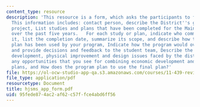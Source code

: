 ```yaml
---
content_type: resource
description: 'This resource is a form, which asks the participants to fill some information.
  This information includes: contact person, describe the District''s goals for the
  project, List studies and plans that have been completed for the Main Street district
  over the past five years.   For each study or plan, indicate who commissioned/supervised
  it, list the completion date, summarize its scope, and describe how the study or
  plan has been used by your program, Indicate how the program would oversee the project
  and provide decisions and feedback to the student team, Describe the major economic
  development, physical improvement and design issues faced by the district.  Indicate
  any opportunities that you see for combining economic development and physical design
  plans, and How does the program plan to use the final plan?'
file: https://ol-ocw-studio-app-qa.s3.amazonaws.com/courses/11-439-revitalizing-urban-main-streets-hyde-jackson-square-roslindale-square-boston-spring-2005/95fede874ac2af62c57ffce4abd6ff56_hjsms_app_form.pdf
file_type: application/pdf
resourcetype: Document
title: hjsms_app_form.pdf
uid: 95fede87-4ac2-af62-c57f-fce4abd6ff56
---
```

